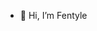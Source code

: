 - 👋 Hi, I’m Fentyle


<!---
fent21/fent21 is a ✨ special ✨ repository because its `README.md` (this file) appears on your GitHub profile.
You can click the Preview link to take a look at your changes.
--->
